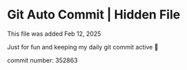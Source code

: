 # Git Auto Commit | Hidden File

This file was added Feb 12, 2025

Just for fun and keeping my daily git commit active 🤪

commit number: 352863
